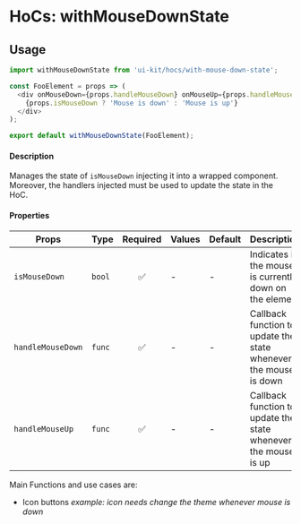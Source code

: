 # HoCs: withMouseDownState

## Usage

```js
import withMouseDownState from 'ui-kit/hocs/with-mouse-down-state';

const FooElement = props => (
  <div onMouseDown={props.handleMouseDown} onMouseUp={props.handleMouseUp}>
    {props.isMouseDown ? 'Mouse is down' : 'Mouse is up'}
  </div>
);

export default withMouseDownState(FooElement);
```

#### Description

Manages the state of `isMouseDown` injecting it into a wrapped component.
Moreover, the handlers injected must be used to update the state in the HoC.

#### Properties

| Props             | Type   | Required | Values | Default | Description                                                      |
| ----------------- | ------ | :------: | ------ | ------- | ---------------------------------------------------------------- |
| `isMouseDown`     | `bool` |    ✅    | -      | -       | Indicates if the mouse is currently down on the element          |
| `handleMouseDown` | `func` |    ✅    | -      | -       | Callback function to update the state whenever the mouse is down |
| `handleMouseUp`   | `func` |    ✅    | -      | -       | Callback function to update the state whenever the mouse is up   |

Main Functions and use cases are:

* Icon buttons _example: icon needs change the theme whenever mouse is down_
